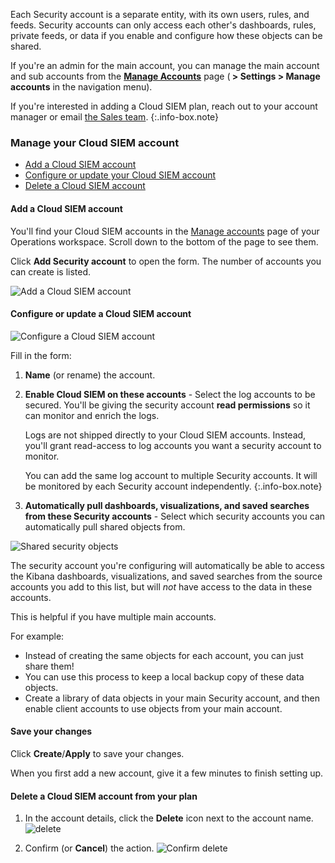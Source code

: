 Each Security account is a separate entity, with its own users, rules, and feeds.
Security accounts can only access each other's dashboards, rules, private feeds, or data if you enable and configure how these objects can be shared.

If you're an admin for the main account, you can manage the main account and sub accounts from the [**Manage Accounts**](https://app.logz.io/#/dashboard/settings/manage-accounts) page (**<i class="li li-gear"></i> > Settings > Manage accounts** in the navigation menu).


If you're interested in adding a Cloud SIEM plan,
reach out to your account manager
or email [the Sales team](mailto:sales@logz.io).
{:.info-box.note}

### Manage your Cloud SIEM account

* [Add a Cloud SIEM account](/user-guide/accounts/manage-the-main-account-and-sub-accounts.html#add-a-cloud-siem-account)
* [Configure or update your Cloud SIEM account](/user-guide/accounts/manage-the-main-account-and-sub-accounts.html#configure-or-update-a-cloud-siem-account)
* [Delete a Cloud SIEM account](/user-guide/accounts/manage-the-main-account-and-sub-accounts.html#delete-a-cloud-siem-account-from-your-plan)


#### Add a Cloud SIEM account

You'll find your Cloud SIEM accounts
in the [Manage accounts](https://app.logz.io/#/dashboard/settings/manage-accounts) page
of your Operations workspace. Scroll down to the bottom of the page to see them.

Click **Add Security account** to open the form.
The number of accounts you can create is listed.

![Add a Cloud SIEM account](https://dytvr9ot2sszz.cloudfront.net/logz-docs/accounts/add-security-account11.png)


#### Configure or update a Cloud SIEM account

![Configure a Cloud SIEM account](https://dytvr9ot2sszz.cloudfront.net/logz-docs/accounts/config-security-account.png)


Fill in the form:

1. **Name** (or rename) the account.
2. **Enable Cloud SIEM on these accounts** - Select the log accounts to be secured. You'll be giving the security account **read permissions** so it can monitor and enrich the logs.

    Logs are not shipped directly to your Cloud SIEM accounts. Instead, you'll grant read-access to log accounts you want a security account to monitor.

    You can add the same log account to multiple Security accounts. It will be monitored by each   Security account independently.
    {:.info-box.note}

3. **Automatically pull dashboards, visualizations, and saved searches from these Security accounts** - Select which security accounts you can automatically pull shared objects from. 

  ![Shared security objects](https://dytvr9ot2sszz.cloudfront.net/logz-docs/accounts/add_new-account.gif)

  The security account you're configuring will automatically be able to access the Kibana dashboards, visualizations, and saved searches from the source accounts you add to this list, but will *not* have access to the data in these accounts.  
  
  This is helpful if you have multiple main accounts. 
  
  For example: 

  + Instead of creating the same objects for each account, you can just share them! 
  + You can use this process to keep a local backup copy of these data objects. 
  + Create a library of data objects in your main Security account, and then enable client accounts to use objects from your main account.  

#### Save your changes

Click **Create**/**Apply** to save your changes.

When you first add a new account, give it a few minutes to finish setting up.


#### Delete a Cloud SIEM account from your plan 
 
1. In the account details, click the **Delete** icon next to the account name.
  ![delete](https://dytvr9ot2sszz.cloudfront.net/logz-docs/accounts/delete-SIEM.png)   

2. Confirm (or **Cancel**) the action. 
  ![Confirm delete](https://dytvr9ot2sszz.cloudfront.net/logz-docs/accounts/confirm-delete-siem-acct.png)

